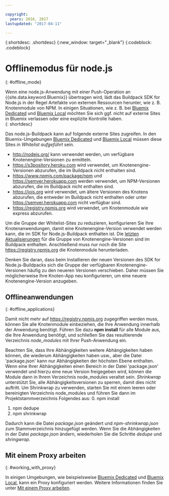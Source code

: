 ```yaml
---

copyright:
  years: 2016, 2017
lastupdated: "2017-04-11"

---
```


{:shortdesc: .shortdesc}
{:new_window: target="_blank"}
{:codeblock: .codeblock}


# Offlinemodus für node.js
{: #offline_mode}

Wenn eine node.js-Anwendung mit einer Push-Operation an {{site.data.keyword.Bluemix}} übertragen wird, lädt das Buildpack SDK for Node.js in der Regel Artefakte von externen Ressourcen herunter, wie z. B. Knotenmodule von NPM.  In einigen Situationen, wie z. B. bei [Bluemix Dedicated](/docs/dedicated/index.html#dedicated) und [Bluemix Local](/docs/local/index.html#local) möchten Sie sich ggf. nicht auf externe Sites in Bluemix verlassen oder eine explizite Kontrolle haben.  
{: shortdesc}

Das node.js-Buildpack kann auf folgende externe Sites zugreifen. In den Bluemix-Umgebungen [Bluemix Dedicated](/docs/dedicated/index.html#dedicated) und [Bluemix Local](/docs/local/index.html#local) müssen diese Sites *in Whitelist aufgeführt* sein.

* http://nodejs.org/ kann verwendet werden, um verfügbare Knotenengine-Versionen zu ermitteln.
* https://s3pository.heroku.com wird verwendet, um Knotenengine-Versionen abzurufen, die im Buildpack nicht enthalten sind.
*  https://www.npmjs.com/package/npm und https://semver.herokuapp.com werden verwendet, um NPM-Versionen abzurufen, die im Buildpack nicht enthalten sind.
* https://iojs.org wird verwendet, um ältere Versionen des Knotens abzurufen, die entweder im Buildpack nicht enthalten oder unter https://semver.herokuapp.com nicht verfügbar sind.
* https://registry.npmjs.org wird verwendet, um Knotenmodule wie express abzurufen.

Um die Gruppe der Whitelist-Sites zu reduzieren, konfigurieren Sie Ihre Knotenanwendungen, damit eine Knotenengine-Version verwendet werden kann, die im SDK for Node.js-Buildpack enthalten ist.  Die [letzten Aktualisierungen](./updates.html) für die Gruppe von Knotenengine-Versionen sind im Buildpack enthalten.  Anschließend muss nur noch die Site https://registry.npmjs.org die Knotenmodule herunterladen.

Denken Sie daran, dass beim Installieren der neuen Versionen des SDK for Node.js-Buildpacks sich die Gruppe der verfügbaren Knotenengine-Versionen häufig zu den neueren Versionen verschieben.  Daher müssen Sie möglicherweise Ihre Knoten-App neu konfigurieren, um eine neuere Knotenengine-Version anzugeben.


## Offlineanwendungen
{: #offline_applications}

Damit nicht mehr auf https://registry.npmjs.org zugegriffen werden muss, können Sie alle Knotenmodule einbeziehen, die Ihre Anwendung innerhalb der Anwendung benötigt.  Führen Sie dazu **npm install** für alle Module aus, die Ihre Anwendung benötigt, und schließen Sie das resultierende Verzeichnis *node_modules* mit Ihrer Push-Anwendung ein.

Beachten Sie, dass Ihre Abhängigkeiten weitere Abhängigkeiten haben können, die wiederum Abhängigkeiten haben usw., aber die Datei 'package.json' kann nur Abhängigkeiten der höchsten Ebene enthalten. Wenn eine Ihrer Abhängigkeiten einen Bereich in der Datei 'package.json' verwendet und hierzu eine neue Version freigegeben wird, können die Module dann in Ihrem Verzeichnis node_modules veraltet sein. *Shrinkwrap* unterstützt Sie, alle Abhängigkeitsversionen zu sperren, damit dies nicht auftritt.  Um Shrinkwrap zu verwenden, starten Sie mit einem leeren oder bereinigten Verzeichnis node_modules und führen Sie dann im Projektstammverzeichnis Folgendes aus:
0. npm install
1. npm dedupe
2. npm shrinkwrap

Dadurch kann die Datei *package.json* geändert und *npm-shrinkwrap.json* zum Stammverzeichnis hinzugefügt werden.
Wenn Sie die Abhängigkeiten in der Datei *package.json* ändern, wiederholen Sie die Schritte *dedupe* und *shringwrap*.

## Mit einem Proxy arbeiten
{: #working_with_proxy}

In einigen Umgebungen, wie beispielsweise [Bluemix Dedicated](/docs/dedicated/index.html#dedicated) und [Bluemix Local](/docs/local/index.html#local), kann ein Proxy konfiguriert werden. Weitere Informationen finden Sie unter [Mit einem Proxy arbeiten](/docs/manageapps/workingWithProxy.html).
